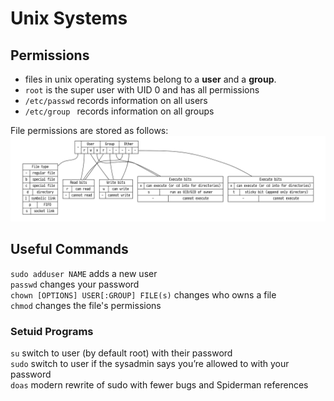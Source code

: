 # Unix Systems

## Permissions

* files in unix operating systems belong to a **user** and a **group**.
* `root` is the super user with UID 0 and has all permissions
* `/etc/passwd` records information on all users
* `/etc/group ` records information on all groups

File permissions are stored as follows:  
![File Permissions][1]

## Useful Commands

`sudo adduser NAME` adds a new user  
`passwd` changes your password  
`chown [OPTIONS] USER[:GROUP] FILE(s)` changes who owns a file  
`chmod` changes the file's permissions  

### Setuid Programs

`su` switch to user (by default root) with their password  
`sudo` switch to user if the sysadmin says you’re allowed to with your password  
`doas` modern rewrite of sudo with fewer bugs and Spiderman references  

[1]: resources/permissions_img1.png